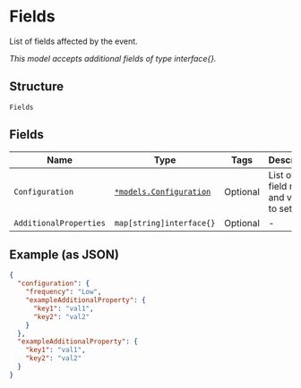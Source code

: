 
# Fields

List of fields affected by the event.

*This model accepts additional fields of type interface{}.*

## Structure

`Fields`

## Fields

| Name | Type | Tags | Description |
|  --- | --- | --- | --- |
| `Configuration` | [`*models.Configuration`](../../doc/models/configuration.md) | Optional | List of the field names and values to set. |
| `AdditionalProperties` | `map[string]interface{}` | Optional | - |

## Example (as JSON)

```json
{
  "configuration": {
    "frequency": "Low",
    "exampleAdditionalProperty": {
      "key1": "val1",
      "key2": "val2"
    }
  },
  "exampleAdditionalProperty": {
    "key1": "val1",
    "key2": "val2"
  }
}
```

